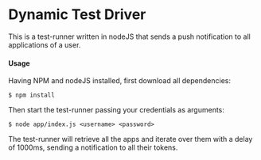 # Dynamic Test Driver
This is a test-runner written in nodeJS that sends a push notification to all applications of a user.

#### Usage
Having NPM and nodeJS installed, first download all dependencies:
```
$ npm install
```
Then start the test-runner passing your credentials as arguments:
```
$ node app/index.js <username> <password>
```
The test-runner will retrieve all the apps and iterate over them with a delay of 1000ms, sending a notification to all their tokens.